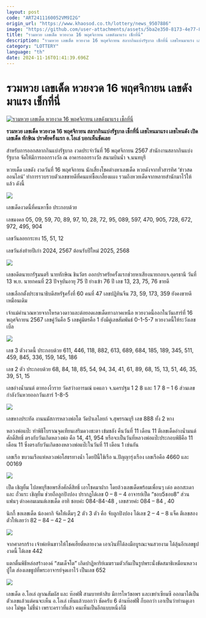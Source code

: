 ```yaml
---
layout: post
code: "ART2411160052VM9I2G"
origin_url: "https://www.khaosod.co.th/lottery/news_9507886"
image: "https://github.com/user-attachments/assets/5ba2e350-8173-4e77-86a4-15b64057760c"
title: "รวมหวย เลขเด็ด หวยงวด 16 พฤศจิกายน เลขดังมาแรง เช็กที่นี่"
description: "รวมหวย เลขเด็ด หวยงวด 16 พฤศจิกายน สลากกินแบ่งรัฐบาล เช็กที่นี่ เลขไหนมาแรง เลขไหนดัง เปิดเลขเด็ด ทักษิณ ปราศัยครั้งแรก อ.โอเล่ บอกเห็นชัดเลย"
category: "LOTTERY"
language: "th"
date: 2024-11-16T01:41:39.696Z
---
```


# รวมหวย เลขเด็ด หวยงวด 16 พฤศจิกายน เลขดังมาแรง เช็กที่นี่

[![รวมหวย เลขเด็ด หวยงวด 16 พฤศจิกายน เลขดังมาแรง เช็กที่นี่](https://www.khaosod.co.th/wpapp/uploads/2024/11/Total-lottery-numbers.jpg "รวมหวย เลขเด็ด หวยงวด 16 พฤศจิกายน เลขดังมาแรง เช็กที่นี่")](https://www.khaosod.co.th/wpapp/uploads/2024/11/Total-lottery-numbers.jpg)

**รวมหวย เลขเด็ด หวยงวด 16 พฤศจิกายน สลากกินแบ่งรัฐบาล เช็กที่นี่ เลขไหนมาแรง เลขไหนดัง เปิดเลขเด็ด ทักษิณ ปราศัยครั้งแรก อ.โอเล่ บอกเห็นชัดเลย**

สำหรับการออกสลากกินแบ่งรัฐบาล งวดประจำวันที่ 16 พฤศจิกายน 2567 สำนักงานสลากกินแบ่งรัฐบาล จัดให้มีการออกรางวัล ณ อาคารออกรางวัล สนามบินน้ำ จ.นนทบุรี

หวยเด็ด เลขดัง งวดวันที่ 16 พฤศจิกายน นักเสี่ยงโชคต่างหาเลขเด็ด หวยดังจากทั่วสารทิศ ‘ข่าวสดออนไลน์’ ทำการรวบรวบตัวเลขขายดีที่คนแห่ซื้อเกลี้ยงแผง รวมถึงหวยเด็ดจากหลายสำนักมาไว้ให้แล้ว ดังนี้

[![](https://www.khaosod.co.th/wpapp/uploads/2024/11/16-รวม2.jpg)](https://www.khaosod.co.th/wpapp/uploads/2024/11/16-รวม2.jpg)

เลขเด็ดงวดนี้ที่คนหาซื้อ ประกอบด้วย

เลขมงคล 05, 09, 59, 70, 89, 97, 10, 28, 72, 95, 089, 597, 470, 905, 728, 672, 972, 495, 904

เลขวันลอยกระทง 15, 51, 12

เลขวันส่งท้ายปีเก่า 2024, 2567 ต้อนรับปีใหม่ 2025, 2568

[![](https://www.khaosod.co.th/wpapp/uploads/2024/11/16-รวม3.jpg)](https://www.khaosod.co.th/wpapp/uploads/2024/11/16-รวม3.jpg)

เลขอดีตนายกรัฐมนตรี นายทักษิณ ชินวัตร ออกปราศรัยครั้งแรกช่วยหาเสียงนายกอบจ.อุดรธานี วันที่ 13 พ.ย. นายกคนที่ 23 ปัจจุบันอายุ 75 ปี ย่างเข้า 76 ปี เลข 13, 23, 75, 76 ขายดี

เลขเลือกตั้งประธานาธิบดีสหรัฐครั้งที่ 60 คนที่ 47 เลขปฏิทินจีน 73, 59, 173, 359 ยังคงขายดีเหมือนเดิม

เจ้าแม่คำนวณหวยจากโหรดวงดาวและต่อยอดเลขเด็ดทางภาคเหนือ หวยงวดนี้ออกในวันเสาร์ที่ 16 พฤศจิกายน 2567 เลขคู่วันคือ 5 เลขคู่มิตรคือ 1 ยังมีคู่เลขสัมพันธ์ 0-1-5-7 หวยงวดนี้ให้ระวังเลขเบิ้ล

[![](https://www.khaosod.co.th/wpapp/uploads/2024/11/16-รวม5.jpg)](https://www.khaosod.co.th/wpapp/uploads/2024/11/16-รวม5.jpg)

เลข 3 ตัวงวดนี้ ประกอบด้วย 611, 446, 118, 882, 613, 689, 684, 185, 189, 345, 511, 459, 845, 336, 159, 145, 186

เลข 2 ตัว ประกอบด้วย 68, 84, 18, 85, 54, 94, 34, 41, 61, 89, 68, 15, 13, 51, 46, 35, 39, 51, 15

เลขอ่างน้ำมนต์ ตาทองงิ้วราย วัดสว่างอารมณ์ แคแถว จ.นครปฐม 1 2 8 และ 1 7 8 – 1 6 ส่วนเลขกำลังวันหวยออกวันเสาร์ 1-8-5

[![](https://www.khaosod.co.th/wpapp/uploads/2024/11/16-รวม4.jpg)](https://www.khaosod.co.th/wpapp/uploads/2024/11/16-รวม4.jpg)

เลขหางประทัด งานนมัสการหลวงพ่อโต วัดป่าเลไลยก์ จ.สุพรรณบุรี เลข 888 ทั้ง 2 หาง

หลวงพ่อแป๊ะ ทำพิธีโบราณจุดเทียนเสริมดวงชะตา เข้มขลัง คืนวันที่ 11 เดือน 11 ตีเลขเด็ดอ่างน้ำมนต์ศักดิ์สิทธิ์ ตรงกับวันเกิดหลวงพ่อ คือ 14, 41, 954 หรือจะเป็นวันที่หลวงพ่อแป๊ะประกอบพิธีคือ 11 เดือน 11 ซึ่งตรงกับวันเกิดของหลวงพ่อแป๊ะในวันที่ 11 เดือน 1 เช่นกัน

เลขเรือ ขบวนเรือแห่หลวงพ่อโสธรทางน้ำ โดยปีนี้ใช้เรือ น.ปัญญารุ่งเรือง เลขเรือคือ 4660 และ 00169

[![](https://www.khaosod.co.th/wpapp/uploads/2024/11/16-รวม6.jpg)](https://www.khaosod.co.th/wpapp/uploads/2024/11/16-รวม6.jpg)

เป็ด เชิญยิ้ม ไปลพบุรีขอพรสิ่งศักดิ์สิทธิ์ เอาโชคมาฝาก โดยล้วงเลขเด็ดพร้อมเพื่อนๆ เด๋อ ดอกสะเดา และ ถั่วแระ เชิญยิ้ม ช่วยถือลูกปิงปอง ปรากฏได้เลข 0 – 8 – 4 อาจารย์เป็ด “ชอบ5ชอบ8” ส่วนแฟนๆ ต่างคอมเมนต์เลขเด็ด อาทิ ชอบค่ะ 084-84-48 , เลขสวยค่ะ 084 – 84 , 40

นิกกี้ ขอเลขเด็ด น้องคากิ จัดให้เต็มๆ 2 ตัว 3 ตัว คือ จับลูกปิงปอง ได้เลข 2 – 4 – 8 แจ็ค ตีเลขสองตัวให้เลยว่า 82 – 84 – 42 – 24

[![](https://www.khaosod.co.th/wpapp/uploads/2024/11/16-รวม8.jpg)](https://www.khaosod.co.th/wpapp/uploads/2024/11/16-รวม8.jpg)

จากศาลรกร้าง เจ้าพ่อหินขาวให้โชคเฮียตี๋หลายงวด เอาเงินที่ได้ลงมือบูรณะจนสวยงาม ได้ลุ้นอีกเลขธูปงวดนี้ ได้เลข 442

แตกตื่นพิธีหล่อสร้างองค์ “สมเด็จโต” เกิดปาฏิหาริย์เมฆรวมตัวกันเป็นรูปพระนั่งขัดสมาธิเหมือนหลวงปู่โต ส่องเลขธูปที่พระอาจารย์จุดเอาไว้ เป็นเลข 652

[![](https://www.khaosod.co.th/wpapp/uploads/2024/11/16-รวม9.jpg)](https://www.khaosod.co.th/wpapp/uploads/2024/11/16-รวม9.jpg)

เลขเด็ด อ.โอเล่ ญาณสัมผัส และ ท๊อฟฟี่ สามบาทห้าสิบ มีการไหว้ขอพร และเขย่าเซียมซี ออกมาได้เป็นตัวเลขแล้วแต่คนจะเห็น อ.โอเล่ เห็นแล้วบอกว่า ชัดครับ 6 ด้านท๊อฟฟี่ ก็บอกว่า เอาเป็นว่าท่านดูเอาเอง ไม่พูด ไม่ชี้นำ เพราะคราวที่แล้ว คนเห็นเป็นอีกแบบหนึ่งก็มี